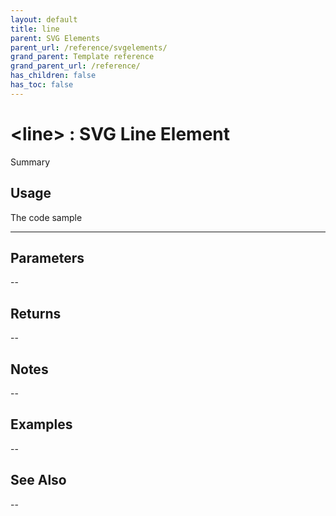 ```yaml
---
layout: default
title: line
parent: SVG Elements
parent_url: /reference/svgelements/
grand_parent: Template reference
grand_parent_url: /reference/
has_children: false
has_toc: false
---
```


# &lt;line&gt; : SVG Line Element

Summary

## Usage

 The code sample

---

## Parameters

--

## Returns 

--

## Notes


-- 

## Examples


--


## See Also


--

